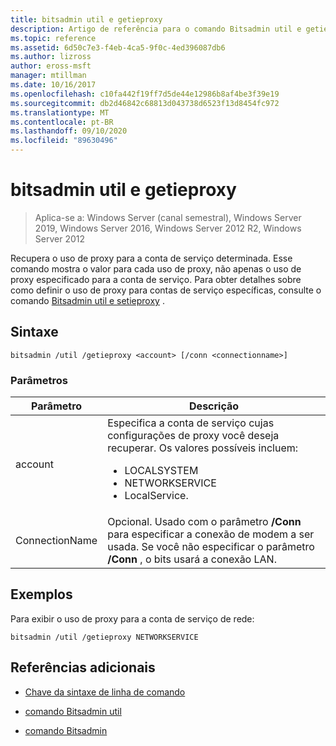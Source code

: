 ```yaml
---
title: bitsadmin util e getieproxy
description: Artigo de referência para o comando Bitsadmin util e getieproxy, que recupera o uso de proxy para a conta de serviço específica.
ms.topic: reference
ms.assetid: 6d50c7e3-f4eb-4ca5-9f0c-4ed396087db6
ms.author: lizross
author: eross-msft
manager: mtillman
ms.date: 10/16/2017
ms.openlocfilehash: c10fa442f19ff7d5de44e12986b8af4be3f39e19
ms.sourcegitcommit: db2d46842c68813d043738d6523f13d8454fc972
ms.translationtype: MT
ms.contentlocale: pt-BR
ms.lasthandoff: 09/10/2020
ms.locfileid: "89630496"
---
```

# <a name="bitsadmin-util-and-getieproxy"></a>bitsadmin util e getieproxy

> Aplica-se a: Windows Server (canal semestral), Windows Server 2019, Windows Server 2016, Windows Server 2012 R2, Windows Server 2012

Recupera o uso de proxy para a conta de serviço determinada. Esse comando mostra o valor para cada uso de proxy, não apenas o uso de proxy especificado para a conta de serviço. Para obter detalhes sobre como definir o uso de proxy para contas de serviço específicas, consulte o comando [Bitsadmin util e setieproxy](bitsadmin-util-and-setieproxy.md) .

## <a name="syntax"></a>Sintaxe

```
bitsadmin /util /getieproxy <account> [/conn <connectionname>]
```

### <a name="parameters"></a>Parâmetros

| Parâmetro | Descrição |
| --------- | ---------- |
| account | Especifica a conta de serviço cujas configurações de proxy você deseja recuperar. Os valores possíveis incluem:<ul><li>LOCALSYSTEM</li><li>   NETWORKSERVICE</li><li>LocalService.</li></ul> |
| ConnectionName | Opcional. Usado com o parâmetro **/Conn** para especificar a conexão de modem a ser usada. Se você não especificar o parâmetro **/Conn** , o bits usará a conexão LAN. |

## <a name="examples"></a>Exemplos

Para exibir o uso de proxy para a conta de serviço de rede:

```
bitsadmin /util /getieproxy NETWORKSERVICE
```

## <a name="additional-references"></a>Referências adicionais

- [Chave da sintaxe de linha de comando](command-line-syntax-key.md)

- [comando Bitsadmin util](bitsadmin-util.md)

- [comando Bitsadmin](bitsadmin.md)
